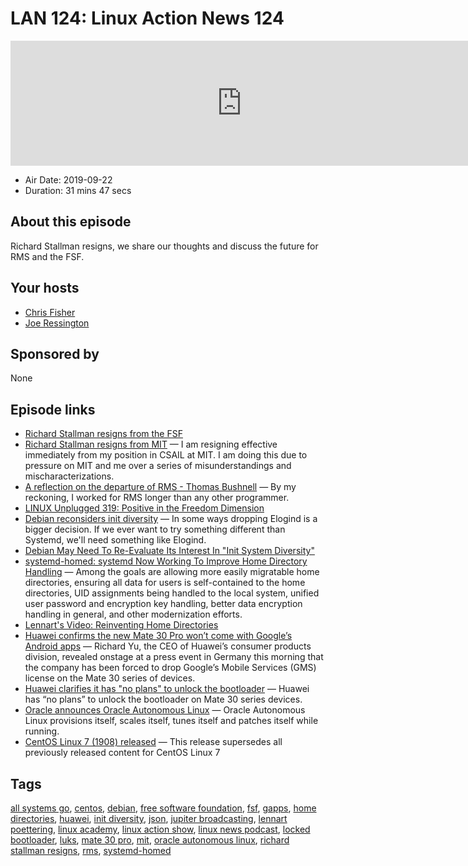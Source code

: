 # LAN 124: Linux Action News 124

<iframe src="https://player.fireside.fm/v2/DAcK9LdX+Mk4kY5HJ?theme=dark" width="740" height="200" frameborder="0" scrolling="no"></iframe>

* Air Date: 2019-09-22
* Duration: 31 mins 47 secs

## About this episode

Richard Stallman resigns, we share our thoughts and discuss the future for RMS and the FSF.

## Your hosts
* [Chris Fisher](https://linuxactionnews.com/hosts/chris)
* [Joe Ressington](https://linuxactionnews.com/hosts/joe)

## Sponsored by

None



## Episode links

  * [Richard Stallman resigns from the FSF](https://www.fsf.org/news/richard-m-stallman-resigns "Richard Stallman resigns from the FSF")
  * [Richard Stallman resigns from MIT](https://stallman.org/archives/2019-jul-oct.html#16_September_2019_\(Resignation\) "Richard Stallman resigns from MIT") — I am resigning effective immediately from my position in CSAIL at MIT. I am doing this due to pressure on MIT and me over a series of misunderstandings and mischaracterizations.
  * [A reflection on the departure of RMS - Thomas Bushnell](https://medium.com/@thomas.bushnell/a-reflection-on-the-departure-of-rms-18e6a835fd84 "A reflection on the departure of RMS - Thomas Bushnell") — By my reckoning, I worked for RMS longer than any other programmer.
  * [LINUX Unplugged 319: Positive in the Freedom Dimension](https://linuxunplugged.com/319 "LINUX Unplugged 319: Positive in the Freedom Dimension")
  * [Debian reconsiders init diversity](https://lists.debian.org/debian-devel-announce/2019/09/msg00001.html "Debian reconsiders init diversity") — In some ways dropping Elogind is a bigger decision. If we ever want to try something different than Systemd, we'll need something like Elogind. 
  * [Debian May Need To Re-Evaluate Its Interest In "Init System Diversity"](https://www.phoronix.com/scan.php?page=news_item&px=Debian-Init-Diversity-Question "Debian May Need To Re-Evaluate Its Interest In ")
  * [systemd-homed: systemd Now Working To Improve Home Directory Handling](https://www.phoronix.com/scan.php?page=news_item&px=systemd-homed "systemd-homed: systemd Now Working To Improve Home Directory Handling") — Among the goals are allowing more easily migratable home directories, ensuring all data for users is self-contained to the home directories, UID assignments being handled to the local system, unified user password and encryption key handling, better data encryption handling in general, and other modernization efforts.
  * [Lennart's Video: Reinventing Home Directories](https://media.ccc.de/v/ASG2019-164-reinventing-home-directories#t=819 "Lennart's Video: Reinventing Home Directories")
  * [Huawei confirms the new Mate 30 Pro won’t come with Google’s Android apps](https://www.theverge.com/2019/9/19/20873690/huawei-mate-30-series-phones-google-android-ban-apps-block "Huawei confirms the new Mate 30 Pro won’t come with Google’s Android apps") — Richard Yu, the CEO of Huawei’s consumer products division, revealed onstage at a press event in Germany this morning that the company has been forced to drop Google’s Mobile Services (GMS) license on the Mate 30 series of devices.
  * [Huawei clarifies it has "no plans" to unlock the bootloader](https://www.androidauthority.com/huawei-mate-30-pro-bootloader-1031805/ "Huawei clarifies it has ") — Huawei has “no plans” to unlock the bootloader on Mate 30 series devices. 
  * [Oracle announces Oracle Autonomous Linux](https://www.zdnet.com/article/oracle-announces-oracle-autonomous-linux/ "Oracle announces Oracle Autonomous Linux") — Oracle Autonomous Linux provisions itself, scales itself, tunes itself and patches itself while running.
  * [CentOS Linux 7 (1908) released](https://lists.centos.org/pipermail/centos-announce/2019-September/023405.html "CentOS Linux 7 \(1908\) released") — This release supersedes all previously released content for CentOS Linux 7



## Tags

[all systems go](https://linuxactionnews.com/tags/all%20systems%20go), [centos](https://linuxactionnews.com/tags/centos), [debian](https://linuxactionnews.com/tags/debian), [free software foundation](https://linuxactionnews.com/tags/free%20software%20foundation), [fsf](https://linuxactionnews.com/tags/fsf), [gapps](https://linuxactionnews.com/tags/gapps), [home directories](https://linuxactionnews.com/tags/home%20directories), [huawei](https://linuxactionnews.com/tags/huawei), [init diversity](https://linuxactionnews.com/tags/init%20diversity), [json](https://linuxactionnews.com/tags/json), [jupiter broadcasting](https://linuxactionnews.com/tags/jupiter%20broadcasting), [lennart poettering](https://linuxactionnews.com/tags/lennart%20poettering), [linux academy](https://linuxactionnews.com/tags/linux%20academy), [linux action show](https://linuxactionnews.com/tags/linux%20action%20show), [linux news podcast](https://linuxactionnews.com/tags/linux%20news%20podcast), [locked bootloader](https://linuxactionnews.com/tags/locked%20bootloader), [luks](https://linuxactionnews.com/tags/luks), [mate 30 pro](https://linuxactionnews.com/tags/mate%2030%20pro), [mit](https://linuxactionnews.com/tags/mit), [oracle autonomous linux](https://linuxactionnews.com/tags/oracle%20autonomous%20linux), [richard stallman resigns](https://linuxactionnews.com/tags/richard%20stallman%20resigns), [rms](https://linuxactionnews.com/tags/rms), [systemd-homed](https://linuxactionnews.com/tags/systemd-homed)